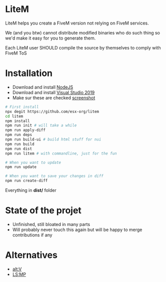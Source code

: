 # LiteM

LiteM helps you create a FiveM version not relying on FiveM services.

We (and you btw) cannot distribute modified binaries who do such thing so we'd make it easy for you to generate them.

Each LiteM user SHOULD compile the source by themselves to comply with FiveM ToS

# Installation

- Download and install [NodeJS](https://nodejs.org/dist/v12.16.2/node-v12.16.2-x64.msi)
- Download and install [Visual Studio 2019](hhttps://visualstudio.microsoft.com/fr/thank-you-downloading-visual-studio/?sku=Community&rel=16)
- Make sur these are checked [screenshot](https://i.imgur.com/ZYZb9Na.png)

```bash
# First install
npx degit https://github.com/esx-org/litem
cd litem
npm install
npm run init # will take a while
npm run apply-diff
npm run deps
npm run build-ui # build html stuff for nui
npm run build
npm run dist
npm run litem # with commandline, just for the fun

# When you want to update
npm run update

# When you want to save your changes in diff
npm run create-diff
```

Everything in **dist/** folder

# State of the projet
- Unfinished, still bloated in many parts
- Will probably never touch this again but will be happy to merge contributions if any

# Alternatives

- [alt:V](https://altv.mp)
- [LS:MP](https://los-santos-multiplayer.com)

